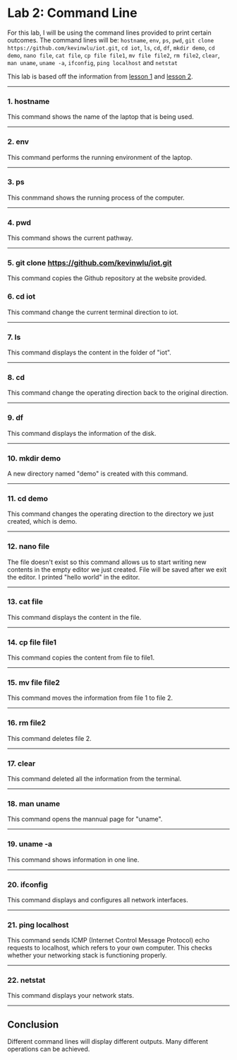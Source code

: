 # Lab 2: Command Line
For this lab, I will be using the command lines provided to print certain outcomes. The command lines will be: `hostname`, `env`, `ps`, `pwd`, `git clone https://github.com/kevinwlu/iot.git`, `cd iot`, `ls`, `cd`, `df`, `mkdir demo`, `cd demo`, `nano file`, `cat file`, `cp file file1`, `mv file file2`, `rm file2`, `clear`, `man uname`, `uname -a`, `ifconfig`, `ping localhost` and `netstat`

This lab is based off the information from [lesson 1](https://github.com/kevinwlu/iot/tree/master/lesson1) and [lesson 2](https://github.com/kevinwlu/iot/tree/master/lesson2). 

---
### 1. hostname
This command shows the name of the laptop that is being used. 


---
### 2. env
This command performs the running environment of the laptop.


---
### 3. ps
This conmmand shows the running process of the computer. 


---
### 4. pwd
This command shows the current pathway.


---
### 5. git clone https://github.com/kevinwlu/iot.git
This command copies the Github repository at the website provided. 


### 6. cd iot
This command change the current terminal direction to iot. 


---
### 7. ls
This command displays the content in the folder of "iot".


---
### 8. cd
This command change the operating direction back to the original direction.


---
### 9. df
This command displays the information of the disk.


---
### 10. mkdir demo
A new directory named "demo" is created with this command. 


---
### 11. cd demo
This command changes the operating direction to the directory we just created, which is demo. 


---
### 12. nano file
The file doesn't exist so this command allows us to start writing new contents in the empty editor we just created. File will be saved after we exit the editor. 
I printed "hello world" in the editor. 


---
### 13. cat file
This command displays the content in the file.


---
### 14. cp file file1
This command copies the content from file to file1.


---
### 15. mv file file2
This command moves the information from file 1 to file 2. 


---
### 16. rm file2
This command deletes file 2.


---
### 17. clear
This command deleted all the information from the terminal. 


---
### 18. man uname
This command opens the mannual page for "uname". 


---
### 19. uname -a
This command shows information in one line.


---
### 20. ifconfig
This command displays and configures all network interfaces.


---
### 21. ping localhost
This command sends ICMP (Internet Control Message Protocol) echo requests to localhost, which refers to your own computer. This checks whether your networking stack is functioning properly.


---
### 22. netstat
This command displays your network stats. 


---

## Conclusion
Different command lines will display different outputs. Many different operations can be achieved. 

